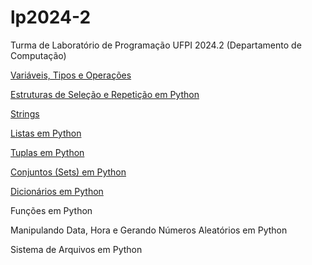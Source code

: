 # lp2024-2

Turma de Laboratório de Programação UFPI 2024.2 (Departamento de Computação)

[Variáveis, Tipos e Operações](https://github.com/armandossrecife/lp2024-2/blob/main/variaveis.md)

[Estruturas de Seleção e Repetição em Python](https://github.com/armandossrecife/lp2024-2/blob/main/selecao_repeticao.md)

[Strings](https://github.com/armandossrecife/lp2024-2/blob/main/strings.md)

[Listas em Python](https://github.com/armandossrecife/lp2024-2/blob/main/listas.md)

[Tuplas em Python](https://github.com/armandossrecife/lp2024-2/blob/main/tuplas.md)

[Conjuntos (Sets) em Python](https://github.com/armandossrecife/lp2024-2/blob/main/sets.md)

[Dicionários em Python](https://github.com/armandossrecife/lp2024-2/blob/main/dicionarios.md)

Funções em Python

Manipulando Data, Hora e Gerando Números Aleatórios em Python

Sistema de Arquivos em Python

